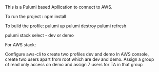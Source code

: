 This is a Pulumi based Apllication to connect to AWS.

To run the project :
npm install

To build the profile:
pulumi up
pulumi destroy
pulumi refresh

pulumi stack select - dev or demo 


For AWS stack:

Configure aws-cli to create two profiles dev and demo
In AWS console, create two users apart from root which are dev and demo.
Assign a group of read only access on demo and assign 7 users for TA in that group
